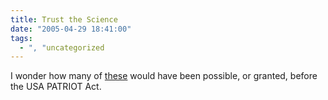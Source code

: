 ```yaml
---
title: Trust the Science
date: "2005-04-29 18:41:00"
tags:
  - ", "uncategorized
---
```

<p> I wonder how many of <a href="http://news.findlaw.com/ap/o/632/04-28-2005/1da4000c01e4fcd4.html">these</a>
would have been possible, or granted, before the USA PATRIOT
Act.</p>


